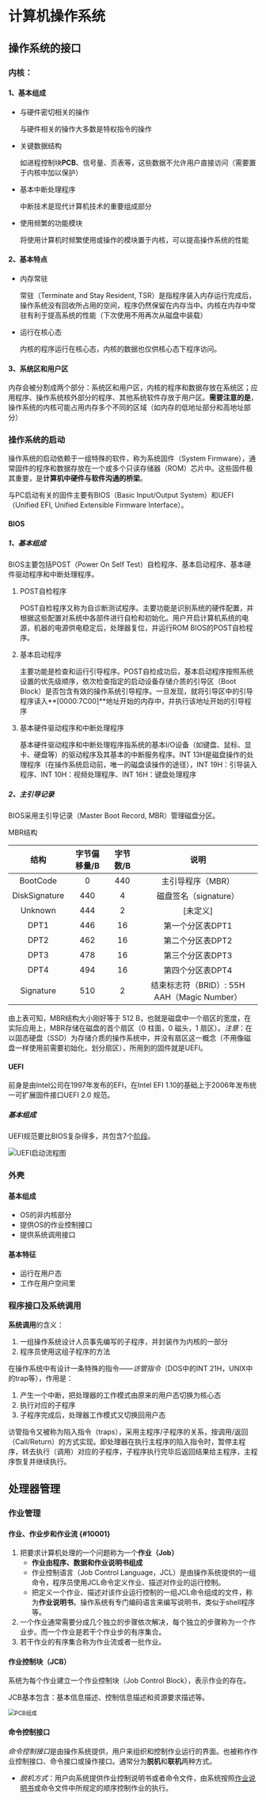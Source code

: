 # 计算机操作系统

## 操作系统的接口

### 内核：

#### 1、基本组成

- 与硬件密切相关的操作

	与硬件相关的操作大多数是特权指令的操作

- 关键数据结构

	如进程控制块**PCB**、信号量、页表等，这些数据不允许用户直接访问（需要置于内核中加以保护）

- 基本中断处理程序

	中断技术是现代计算机技术的重要组成部分

- 使用频繁的功能模块

	将使用计算机时频繁使用或操作的模块置于内核，可以提高操作系统的性能

#### 2、基本特点

- 内存常驻

	常驻（Terminate and Stay Resident, TSR）是指程序装入内存运行完成后，操作系统没有回收所占用的空间，程序仍然保留在内存当中。内核在内存中常驻有利于提高系统的性能（下次使用不用再次从磁盘中装载）

- 运行在核心态

	内核的程序运行在核心态，内核的数据也仅供核心态下程序访问。

#### 3、系统区和用户区

内存会被分割成两个部分：系统区和用户区，内核的程序和数据存放在系统区；应用程序、操作系统核外部分的程序、其他系统软件存放于用户区。**需要注意的是**，操作系统的内核可能占用内存多个不同的区域（如内存的低地址部分和高地址部分）

### 操作系统的启动

操作系统的启动依赖于一组特殊的软件，称为系统固件（System Firmware），通常固件的程序和数据存放在一个或多个只读存储器（ROM）芯片中。这些固件极其重要，是**计算机中硬件与软件沟通的桥梁**。

与PC启动有关的固件主要有BIOS（Basic Input/Output System）和UEFI（Unified EFI, Unified Extensible Firmware Interface）。

#### BIOS

##### 1、基本组成

BIOS主要包括POST（Power On Self Test）自检程序、基本启动程序、基本硬件驱动程序和中断处理程序。

1. POST自检程序

	POST自检程序又称为自诊断测试程序。主要功能是识别系统的硬件配置，并根据这些配置对系统中各部件进行自检和初始化。用户开启计算机系统的电源，机器的电源供电稳定后，处理器复位，并运行ROM BIOS的POST自检程序。

2. 基本启动程序

	主要功能是检查和运行引导程序。POST自检成功后，基本启动程序按照系统设置的优先级顺序，依次检查指定的启动设备存储介质的引导区（Boot Block）是否包含有效的操作系统引导程序。一旦发现，就将引导区中的引导程序读入**[0000:7C00]**地址开始的内存中，并执行该地址开始的引导程序

3. 基本硬件驱动程序和中断处理程序

	基本硬件驱动程序和中断处理程序指系统的基本I/O设备（如键盘、鼠标、显卡、硬盘等）的驱动程序及其基本的中断服务程序。INT 13H是磁盘操作的处理程序（在操作系统启动前，唯一的磁盘读操作的途径），INT 19H：引导装入程序、INT 10H：视频处理程序、INT 16H：键盘处理程序

##### 2、主引导记录

BIOS采用主引导记录（Master Boot Record, MBR）管理磁盘分区。

MBR结构

|     结构      | 字节偏移量/B | 字节数/B |                    说明                     |
| :-----------: | :----------: | :------: | :-----------------------------------------: |
|   BootCode    |      0       |   440    |              主引导程序（MBR）              |
| DiskSignature |     440      |    4     |            磁盘签名（signature）            |
|    Unknown    |     444      |    2     |                  [未定义]                   |
|     DPT1      |     446      |    16    |              第一个分区表DPT1               |
|     DPT2      |     462      |    16    |              第二个分区表DPT2               |
|     DPT3      |     478      |    16    |              第三个分区表DPT3               |
|     DPT4      |     494      |    16    |              第四个分区表DPT4               |
|   Signature   |     510      |    2     | 结束标志符（BRID）: 55H AAH（Magic Number） |

由上表可知，MBR结构大小刚好等于 512 B，也就是磁盘中一个扇区的宽度，在实际应用上，MBR存储在磁盘的首个扇区（0 柱面，0 磁头，1 扇区）。*注意*：在以固态硬盘（SSD）为存储介质的操作系统中，并没有扇区这一概念（不用像磁盘一样使用前需要初始化，划分扇区），所用到的固件就是UEFI。

#### UEFI

前身是由Intel公司在1997年发布的EFI，在Intel EFI 1.10的基础上于2006年发布统一可扩展固件接口UEFI 2.0 规范。

##### 基本组成

UEFI规范要比BIOS复杂得多，共包含7个[阶段](https://edk2-docs.gitbook.io/edk-ii-build-specification/2_design_discussion/23_boot_sequence)。

![](./Pictures/UEFI启动流程图.png 'UEFI启动流程图')

### 外壳

#### 基本组成

- OS的非内核部分
- 提供OS的作业控制接口
- 提供系统调用接口

#### 基本特征

- 运行在用户态
- 工作在用户空间里

### 程序接口及系统调用

**系统调用**的含义：

1. 一组操作系统设计人员事先编写的子程序，并封装作为内核的一部分
2. 程序员使用这组子程序的方法

在操作系统中有设计一条特殊的指令——*访管指令*（DOS中的INT 21H，UNIX中的trap等），作用是：

1. 产生一个中断，把处理器的工作模式由原来的用户态切换为核心态
2. 执行对应的子程序
3. 子程序完成后，处理器工作模式又切换回用户态

访管指令又被称为陷入指令（traps），采用主程序/子程序的关系，按调用/返回（Call/Return）的方式实现。即处理器在执行主程序的陷入指令时，暂停主程序，转去执行（调用）对应的子程序，子程序执行完毕后返回结果给主程序，主程序恢复并继续执行。

## 处理器管理

### 作业管理

#### 作业、作业步和作业流 {#10001}

1. 把要求计算机处理的一个问题称为一个**作业（Job）**
	- **作业由程序、数据和作业说明书组成**
	- 作业控制语言（Job Control Language，JCL）是由操作系统提供的一组命令，程序员使用JCL命令定义作业、描述对作业的运行控制。
	- 把定义一个作业、描述对该作业运行控制的一组JCL命令组成的文件，称为**作业说明书**。操作系统有专门编码语言来编写说明书，类似于shell程序等。
2. 一个作业通常需要分成几个独立的步骤依次解决，每个独立的步骤称为一个作业步。而一个作业是若干个作业步的有序集合。
3. 若干作业的有序集合称为作业流或者一批作业。

#### 作业控制块（JCB）

系统为每个作业建立一个作业控制块（Job Control Block），表示作业的存在。

JCB基本包含：基本信息描述、控制信息描述和资源要求描述等。

<img src=".\Pictures\PCB.png" title="PCB组成" style="zoom:80%;" />

#### 命令控制接口

*命令控制接口*是由操作系统提供，用户来组织和控制作业运行的界面。也被称作作业控制接口、命令接口或操作接口。通常分为**脱机**和**联机**两种方式。

- *脱机方式*：用户向系统提供作业控制说明书或者命令文件，由系统按照[作业说明书](#10001)或命令文件中所规定的顺序控制作业的执行。

